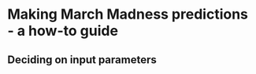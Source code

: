 <!-- README.md is generated from README.Rmd. Please edit that file -->
Making March Madness predictions - a how-to guide
=================================================

Deciding on input parameters
----------------------------
